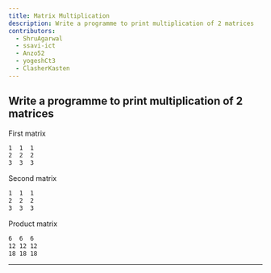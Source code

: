 ```yaml
---
title: Matrix Multiplication
description: Write a programme to print multiplication of 2 matrices
contributors:
  - ShruAgarwal
  - ssavi-ict
  - Anzo52
  - yogeshCt3
  - ClasherKasten
---
```


## Write a programme to print multiplication of 2 matrices

First matrix
```txt
1  1  1
2  2  2 
3  3  3 
```

Second matrix
```txt
1  1  1
2  2  2 
3  3  3 
```

Product matrix
```txt
6  6  6
12 12 12
18 18 18
```

---
